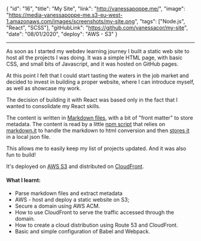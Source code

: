 {
"id": "16",
"title": "My Site",
"link": "http://vanessapoppe.me/",
"image": "https://media-vanessapoppe-me.s3-eu-west-1.amazonaws.com/images/screenshots/my-site.png",
"tags": ["Node.js", "React", "SCSS"],
"gitHubLink": "https://github.com/vanessacor/my-site",
"date": "08/01/2020",
"deploy": "AWS - S3"
}

---

As soon as I started my webdev learning journey I built a static web site to host all the projects I was doing. It was a simple HTML page, with basic CSS, and small bits of Javascript, and it was hosted on GitHub pages.

At this point I felt that I could start tasting the waters in the job market and decided to invest in building a proper website, where I can introduce myself, as well as showcase my work.

The decision of building it with React was based only in the fact that I wanted to consolidate my React skills.

The content is written in [Markdown files](https://github.com/vanessacor/my-site/tree/master/content), with a bit of "front matter" to store metadata. The content is read by a little [npm script](https://github.com/vanessacor/my-site/blob/master/build/getFileData.js) that relies on [markdown.it](https://www.npmjs.com/package/markdown-it) to handle the markdown to html conversion and then [stores it](https://github.com/vanessacor/my-site/blob/master/build/getContent.js) in a local json file.

This allows me to easily keep my list of projects updated. And it was also fun to build!

It's deployed on [AWS S3](https://aws.amazon.com/s3/?nc=sn&loc=0) and distributed on [CloudFront](https://aws.amazon.com/cloudfront/?nc2=type_a).

#### What I learnt:

- Parse markdown files and extract metadata
- AWS - host and deploy a static website on S3;
- Secure a domain using AWS ACM.
- How to use CloudFront to serve the traffic accessed through the domain.
- How to create a cloud distribution using Route 53 and CloudFront.
- Basic and simple configuration of Babel and Webpack.
